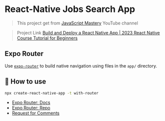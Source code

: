 # React-Native Jobs Search App

>This project get from [JavaScript Mastery](https://www.youtube.com/@javascriptmastery) YouTube channel

>Project Link [Build and Deploy a React Native App | 2023 React Native Course Tutorial for Beginners](https://www.youtube.com/watch?v=mJ3bGvy0WAY&t=5911s)

## Expo Router

Use [`expo-router`](https://expo.github.io/router) to build native navigation using files in the `app/` directory.

## 🚀 How to use

```sh
npx create-react-native-app -t with-router
```

- [Expo Router: Docs](https://expo.github.io/router)
- [Expo Router: Repo](https://github.com/expo/router)
- [Request for Comments](https://github.com/expo/router/discussions/1)
